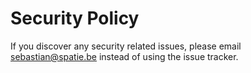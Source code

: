 # Security Policy

If you discover any security related issues, please email sebastian@spatie.be instead of using the issue tracker.
